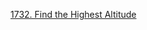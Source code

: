 [1732. Find the Highest Altitude](https://leetcode.com/problems/find-the-highest-altitude/description/?envType=study-plan-v2&envId=leetcode-75)